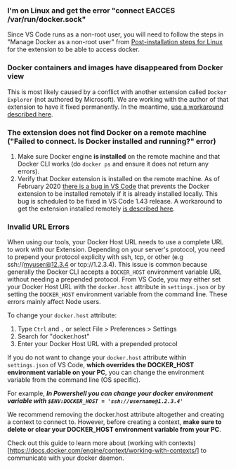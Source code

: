 ### I'm on Linux and get the error "connect EACCES /var/run/docker.sock"

Since VS Code runs as a non-root user, you will need to follow the steps in "Manage Docker as a non-root user" from [Post-installation steps for Linux](https://aka.ms/AA37yk6) for the extension to be able to access docker.

### Docker containers and images have disappeared from Docker view

This is most likely caused by a conflict with another extension called `Docker Explorer` (not authored by Microsoft). We are working with the author of that extension to have it fixed permanently. In the meantime, [use a workaround described here](https://github.com/microsoft/vscode-docker/issues/1609#issuecomment-586331394).

### The extension does not find Docker on a remote machine ("Failed to connect. Is Docker installed and running?" error)

1. Make sure Docker engine **is installed** on the remote machine and that Docker CLI works (do `docker ps` and ensure it does not return any errors).
2. Verify that Docker extension is installed on the remote machine. As of February 2020 [there is a bug in VS Code](https://github.com/microsoft/vscode/issues/83675) that prevents the Docker extension to be installed remotely if it is already installed locally. This bug is scheduled to be fixed in VS Code 1.43 release. A workaround to get the extension installed remotely [is described here](https://github.com/microsoft/vscode-docker/issues/1582#issuecomment-578882428).

### Invalid URL Errors

When using our tools, your Docker Host URL needs to use a complete URL to work with our Extension. Depending on your server's protocol, you need to prepend your protocol explicity with ssh, tcp, or other (e.g ssh://myuser@12.3.4 or tcp://1.2.3.4). This issue is common because generally the Docker CLI accepts a `DOCKER_HOST` environment variable URL without needing a prepended protocol. From VS Code, you may either set your Docker Host URL with the `docker.host` attribute in `settings.json` or by setting the `DOCKER_HOST` environment variable from the command line. These errors mainly affect Node users.

To change your `docker.host` attribute: 
1. Type `Ctrl` and `,` or select File > Preferences > Settings
1. Search for "docker.host"
1. Enter your Docker Host URL with a prepended protocol

If you do not want to change your `docker.host` attribute within `settings.json` of VS Code, **which overrides the DOCKER_HOST environment variable on your PC**, you can change the environment variable from the command line (OS specific). 

For example, ***In Powershell you can change your docker environment variable with `$ENV:DOCKER_HOST = 'ssh://username@1.2.3.4'`***

We recommend removing the docker.host attribute altogether and creating a context to connect to. However, before creating a context, **make sure to delete or clear your DOCKER_HOST environment variable from your PC**.

Check out this guide to learn more about (working with contexts)[https://docs.docker.com/engine/context/working-with-contexts/] to communicate with your docker daemon. 
